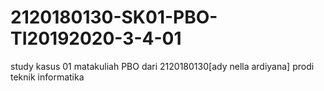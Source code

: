 # 2120180130-SK01-PBO-TI20192020-3-4-01
study kasus 01 matakuliah PBO dari 2120180130[ady nella ardiyana] prodi teknik informatika
